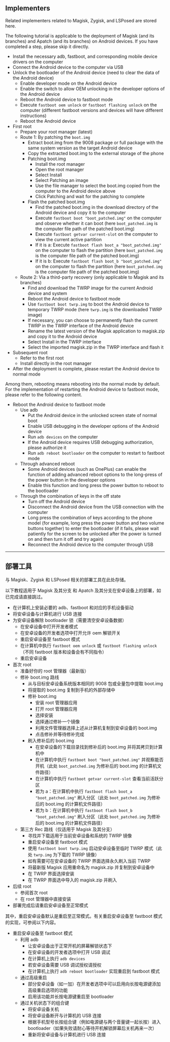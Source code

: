 ## Implementers

Related implementers related to Magisk, Zygisk, and LSPosed are stored here. 

The following tutorial is applicable to the deployment of Magisk (and its branches) and Apatch (and its branches) on Android devices. If you have completed a step, please skip it directly. 

- Install the necessary adb, fastboot, and corresponding mobile device drivers on the computer
- Connect the Android device to the computer via USB
- Unlock the bootloader of the Android device (need to clear the data of the Android device)
  - Enable developer mode on the Android device
  - Enable the switch to allow OEM unlocking in the developer options of the Android device
  - Reboot the Android device to fastboot mode
  - Execute ``fastboot oem unlock`` or ``fastboot flashing unlock`` on the computer (different fastboot versions and devices will have different instructions)
  - Reboot the Android device
- First root
  - Prepare your root manager (latest)
  - Route 1: By patching the ``boot.img``
    - Extract boot.img from the 9008 package or full package with the same system version as the target Android device
    - Copy the extracted boot.img to the external storage of the phone
    - Patching boot.img
      - Install the root manager
      - Open the root manager
      - Select Install
      - Select Patching an image
      - Use the file manager to select the boot.img copied from the computer to the Android device above
      - Click Patching and wait for the patching to complete
    - Flash the patched boot.img
      - Find the patched boot.img in the download directory of the Android device and copy it to the computer
      - Execute ``fastboot boot "boot_patched.img"`` on the computer and observe whether it can boot (here ``boot_patched.img`` is the computer file path of the patched boot.img)
      - Execute ``fastboot getvar current-slot`` on the computer to view the current active partition
      - If it is a: Execute ``fastboot flash boot_a "boot_patched.img"`` on the computer to flash the partition (here ``boot_patched.img`` is the computer file path of the patched boot.img)
      - If it is b: Execute ``fastboot flash boot_b "boot_patched.img"`` on the computer to flash the partition (here ``boot_patched.img`` is the computer file path of the patched boot.img)
  - Route 2: Via a third-party recovery (only applicable to Magisk and its branches)
    - Find and download the TWRP image for the current Android device and system
    - Reboot the Android device to fastboot mode
    - Use ``fastboot boot twrp.img`` to boot the Android device to temporary TWRP mode (here ``twrp.img`` is the downloaded TWRP image)
    - If necessary, you can choose to permanently flash the current TWRP in the TWRP interface of the Android device
    - Rename the latest version of the Magisk application to magisk.zip and copy it to the Android device
    - Select Install in the TWRP interface
    - Select the imported magisk.zip in the TWRP interface and flash it
- Subsequent root
  - Refer to the first root
  - Install directly in the root manager
- After the deployment is complete, please restart the Android device to normal mode

Among them, rebooting means rebooting into the normal mode by default. For the implementation of restarting the Android device to fastboot mode, please refer to the following content. 

- Reboot the Android device to fastboot mode
  - Use adb
    - Put the Android device in the unlocked screen state of normal boot
    - Enable USB debugging in the developer options of the Android device
    - Run ``adb devices`` on the computer
    - If the Android device requires USB debugging authorization, please authorize it
    - Run ``adb reboot bootloader`` on the computer to restart to fastboot mode
  - Through advanced reboot
    - Some Android devices (such as OnePlus) can enable the function of adding advanced reboot options to the long-press of the power button in the developer options
    - Enable this function and long press the power button to reboot to the bootloader
  - Through the combination of keys in the off state
    - Turn off the Android device
    - Disconnect the Android device from the USB connection with the computer
    - Long press the combination of keys according to the phone model (for example, long press the power button and two volume buttons together) to enter the bootloader (if it fails, please wait patiently for the screen to be unlocked after the power is turned on and then turn it off and try again)
    - Reconnect the Android device to the computer through USB

---

## 部署工具

与 Magisk、Zygisk 和 LSPosed 相关的部署工具在此处存储。

以下教程适用于 Magisk 及其分支 和 Apatch 及其分支在安卓设备上的部署，如已完成请直接跳过。

- 在计算机上安装必要的 adb、fastboot 和对应的手机设备驱动
- 将安卓设备与计算机进行 USB 连接
- 为安卓设备解除 bootloader 锁（需要清空安卓设备数据）
  - 在安卓设备中打开开发者模式
  - 在安卓设备的开发者选项中打开允许 oem 解锁开关
  - 重启安卓设备至 fastboot 模式
  - 在计算机中执行 ``fastboot oem unlock`` 或 ``fastboot flashing unlock``（不同 fastboot 版本和设备会有不同指令）
  - 重启安卓设备
- 首次 root
  - 准备好你的 root 管理器（最新版）
  - 修补 boot.img 路线
    - 从与目标安卓设备系统版本相同的 9008 包或全量包中提取 boot.img
    - 将提取的 boot.img 复制到手机的外部存储中
    - 修补 boot.img
      - 安装 root 管理器应用
      - 打开 root 管理器应用
      - 选择安装
      - 选择通过修补一个镜像
      - 利用文件管理器选择上述从计算机复制到安卓设备的 boot.img
      - 点击修补并等待修补完成
    - 刷入修补后的 boot.img
      - 在安卓设备的下载目录找到修补后的 boot.img 并将其拷贝到计算机中
      - 在计算机中执行 ``fastboot boot "boot_patched.img"`` 并观察能否开机（此处 ``boot_patched.img`` 为修补后的 boot.img 的计算机文件路径）
      - 在计算机中执行 ``fastboot getvar current-slot`` 查看当前活跃分区
      - 若为 a：在计算机中执行 ``fastboot flash boot_a "boot_patched.img"`` 刷入分区（此处 ``boot_patched.img`` 为修补后的 boot.img 的计算机文件路径）
      - 若为 b：在计算机中执行 ``fastboot flash boot_b "boot_patched.img"`` 刷入分区（此处 ``boot_patched.img`` 为修补后的 boot.img 的计算机文件路径）
  - 第三方 Rec 路线（仅适用于 Magisk 及其分支）
    - 寻找并下载适用于当前安卓设备和系统的 TWRP 镜像
    - 重启安卓设备至 fastboot 模式
    - 使用 ``fastboot boot twrp.img`` 启动安卓设备至临时 TWRP 模式（此处 ``twrp.img`` 为下载的 TWRP 镜像）
    - 如有需要可在安卓设备的 TWRP 界面选择永久刷入当前 TWRP
    - 将最新版 Magisk 应用重命名为 magisk.zip 并复制到安卓设备中
    - 在 TWRP 界面选择安装
    - 在 TWRP 界面选中导入的 magisk.zip 并刷入
- 后续 root
  - 参阅首次 root
  - 在 root 管理器中直接安装
- 部署完成后请重启安卓设备至正常模式

其中，重启安卓设备默认是重启至正常模式。有关重启安卓设备至 fastboot 模式的实现，可参阅以下内容。

- 重启安卓设备至 fastboot 模式
  - 利用 adb
    - 让安卓设备出于正常开机的屏幕解锁状态下
    - 在安卓设备的开发者选项中打开 USB 调试
    - 在计算机上执行 ``adb devices``
    - 若安卓设备需要 USB 调试授权请授权
    - 在计算机上执行 ``adb reboot bootloader`` 实现重启到 fastboot 模式
  - 通过高级重启
    - 部分安卓设备（如一加）在开发者选项中可以启用向长按电源键添加高级重启选项的功能
    - 启用该功能并长按电源键重启至 bootloader
  - 通过关机状态下的组合键
    - 将安卓设备关机
    - 将安卓设备断开与计算机的 USB 连接
    - 根据手机型号长按组合键（例如电源键与两个音量键一起长按）进入 bootloader（如果失败请耐心等待开机解锁屏幕后关机再来一次）
    - 重新将安卓设备与计算机进行 USB 连接

